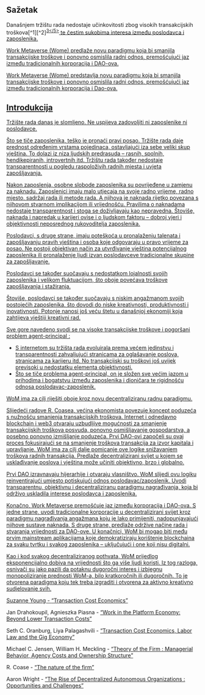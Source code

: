 

## Sažetak

Današnjem tržištu rada nedostaje učinkovitosti zbog visokih transakcijskih troškova\[^1\]\[^2\]<sup id="fnref:3"><a href="#fn:3" class="footnote-ref">3</5></sup> te čestim sukobima interesa između poslodavca i zaposlenika.</p> 

<p spaces-before="0">
  Work Metaverse (Wome) predlaže novu paradigmu koja bi smanjila transakcijske troškove i ponovno osmislila radni odnos, premošćujući jaz između tradicionalnih korporacija i DAO-ova.
</p>

<p spaces-before="0">
  Work Metaverse (Wome) predstavlja novu paradigmu koja bi smanjila transakcijske troškove i ponovno osmislila radni odnos, premošćujući jaz između tradicionalnih korporacija i Dao-ova.
</p>

<h2 spaces-before="0">
  Introdukcija
</h2>

<p spaces-before="0">
  Tržište rada danas je slomljeno. Ne uspijeva zadovoljiti ni zaposlenike ni poslodavce.
</p>

<p spaces-before="0">
  Što se tiče zaposlenika, teško je pronaći pravi posao. Tržište rada daje prednost određenim vrstama pojedinaca, ostavljajući iza sebe veliki skup vještina. To dolazi iz niza ljudskih predrasuda – rasnih, spolnih, hendikepiranih, introvertnih itd. Tržištu rada također nedostaje transparentnosti u pogledu raspoloživih radnih mjesta i uvjeta zapošljavanja.
</p>

<p spaces-before="0">
  Nakon zaposlenja, osobne slobode zaposlenika su povrijeđene u zamjenu za naknadu. Zaposlenici imaju malo utjecaja na svoje radno vrijeme, radno mjesto, sadržaj rada ili metode rada. A njihova je naknada rijetko povezana s njihovom stvarnom implikacijom ili vrijednošću. Pravilima o naknadama nedostaje transparentnost i stoga se doživljavaju kao nepravedna. Štoviše, naknada i napredak u karijeri ovise i o ljudskom faktoru – dobroj vjeri i objektivnosti neposrednog rukovoditelja zaposlenika.
</p>

<p spaces-before="0">
  Poslodavci, s druge strane, imaju poteškoća u pronalaženju talenata i zapošljavanju pravih vještina i osoba koje odgovaraju u pravo vrijeme za posao. Ne postoji objektivan način za utvrđivanje vještina potencijalnog zaposlenika ili pronalaženje ljudi izvan poslodavceve tradicionalne skupine za zapošljavanje.
</p>

<p spaces-before="0">
  Poslodavci se također suočavaju s nedostatkom lojalnosti svojih zaposlenika i velikom fluktuacijom, što oboje povećava troškove zapošljavanja i stažiranja.
</p>

<p spaces-before="0">
  Štoviše, poslodavci se također suočavaju s niskim angažmanom svojih postojećih zaposlenika, što dovodi do niske kreativnosti, produktivnosti i inovativnosti. Potonje nanosi još veću štetu u današnjoj ekonomiji koja zahtijeva vještiji kreativni rad.
</p>

<p spaces-before="0">
  Sve gore navedeno svodi se na visoke transakcijske troškove i pogoršani problem agent-principal<fnref target="4" /> :
</p>

<ul>
  <li>
    S internetom su tržišta rada evoluirala prema većem jedinstvu i transparentnosti zahvaljujući stranicama za oglašavanje poslova, stranicama za karijeru itd. No transakcijski su troškovi još uvijek previsoki u nedostatku elementa objektivnosti.
  </li>
  <li>
    Što se tiče problema agent-principal, on je složen sve većim jazom u prihodima i bogatstvu između zaposlenika i dioničara te rigidnošću odnosa poslodavac-zaposlenik.
  </li>
</ul>

<p spaces-before="0">
  WoM ima za cilj riješiti oboje kroz novu decentraliziranu radnu paradigmu.
</p>

<p spaces-before="0">
  Slijedeći radove R. Coasea<fnref target="5" />, većina ekonomista povezuje koncept poduzeća s nužnošću smanjenja transakcijskih troškova. Internet i odnedavno blockchain i web3 otvaraju uzbudljive mogućnosti za smanjenje transakcijskih troškova posvuda, ponovno osmišljavanje gospodarstva, a posebno ponovno izmišljanje poduzeća. Prvi DAO-ovi<fnref target="6" /> započeli su ovaj proces fokusirajući se na smanjenje troškova transakcija za izvor kapitala i upravljanje. WoM ima za cilj dalje pomicanje ove logike snižavanjem troškova radnih transakcija. Predlaže decentralizirani svijet u kojem se usklađivanje poslova i vještina može učiniti objektivno, brzo i globalno.
</p>

<p spaces-before="0">
  Prvi DAO izravnavaju hijerarhije i otvaraju vlasništvo. WoM slijedi ovu logiku reinventirajući umjesto potiskujući odnos poslodavac/zaposlenik. Uvodi transparentnu, objektivnu i decentraliziranu paradigmu nagrađivanja, koja bi održivo uskladila interese poslodavca i zaposlenika.
</p>

<p spaces-before="0">
  Konačno, Work Metaverse premošćuje jaz između korporacija i DAO-ova. S jedne strane, uvodi tradicionalne korporacije u decentralizirani svijet kroz paradigmu nagrađivanja angažmana koju je lako primijeniti, nadopunjavajući njihove sustave naknada. S druge strane, predlaže održive načine rada i stvaranja vrijednosti za DAO-ove. U konačnici, WoM bi mogao biti među prvim mainstream aplikacijama koje demokratiziraju korištenje blockchaina za svaku tvrtku i svakog zaposlenika – uključujući i one koji nisu digitalni.
</p>

<p spaces-before="0">
  Kao i kod svakog decentraliziranog pothvata, WoM prijedlog eksponencijalno dobiva na vrijednosti što ga više ljudi koristi. Iz tog razloga, osnivači su jako pazili da potaknu dugoročni interes i izbjegnu monopoliziranje prednosti WoM-a, bilo kratkoročnih ili dugoročnih. To je otvorena paradigma koju tek treba izgraditi i otvorena za aktivno kreativno sudjelovanje svih.
</p>

<footnotes>
  <fn name="1" spaces-before="0">
    <p spaces-before="0">
      Suzanne Young - <a href="https://www.academia.edu/24703426/Transaction_Cost_Economics">“Transaction Cost Economics”</a>
    </p>
  </fn>
  
  <fn name="2" spaces-before="0">
    <p spaces-before="0">
      Jan Drahokoupil, Agnieszka Piasna - <a href="https://www.intereconomics.eu/contents/year/2017/number/6/article/work-in-the-platform-economy-beyond-lower-transaction-costs.html">“Work in the Platform Economy: Beyond Lower Transaction Costs”</a>
    </p>
  </fn>
  
  <fn name="3" spaces-before="0">
    <p spaces-before="0">
      Seth C. Oranburg, Liya Palagashvili - <a href="https://dsc.duq.edu/cgi/viewcontent.cgi?article=1115&context=law-faculty-scholarship">“Transaction Cost Economics, Labor Law and the Gig Economy”</a>
    </p>
  </fn>
  
  <fn name="4" spaces-before="0">
    <p spaces-before="0">
      Michael C. Jensen, William H. Meckling - <a href="https://www.sfu.ca/~wainwrig/Econ400/jensen-meckling.pdf">“Theory of the Firm : Managerial Behavior, Agency Costs and Ownership Structure”</a>
    </p>
  </fn>
  
  <fn name="5" spaces-before="0">
    <p spaces-before="0">
      R. Coase - <a href="http://econdse.org/wp-content/uploads/2014/09/firm-coase.pdf">“The nature of the firm”</a>
    </p>
  </fn>
  
  <fn name="6" spaces-before="0">
    <p spaces-before="0">
      Aaron Wright - <a href="https://stanford-jblp.pubpub.org/pub/rise-of-daos/release/1">“The Rise of Decentralized Autonomous Organizations : Opportunities and Challenges”</a>
    </p>
  </fn>
</footnotes>

